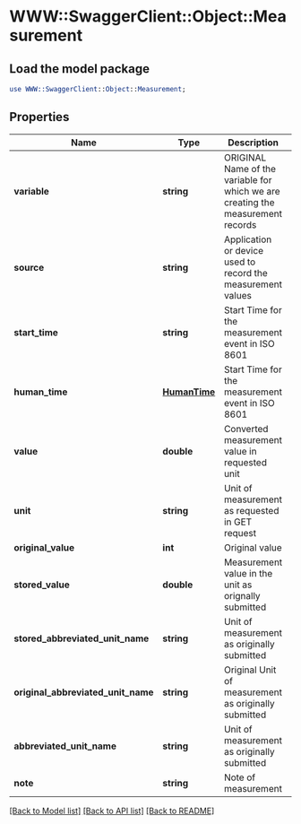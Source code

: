 # WWW::SwaggerClient::Object::Measurement

## Load the model package
```perl
use WWW::SwaggerClient::Object::Measurement;
```

## Properties
Name | Type | Description | Notes
------------ | ------------- | ------------- | -------------
**variable** | **string** | ORIGINAL Name of the variable for which we are creating the measurement records | 
**source** | **string** | Application or device used to record the measurement values | 
**start_time** | **string** | Start Time for the measurement event in ISO 8601 | 
**human_time** | [**HumanTime**](HumanTime.md) | Start Time for the measurement event in ISO 8601 | [optional] 
**value** | **double** | Converted measurement value in requested unit | 
**unit** | **string** | Unit of measurement as requested in GET request | 
**original_value** | **int** | Original value | [optional] 
**stored_value** | **double** | Measurement value in the unit as orignally submitted | [optional] 
**stored_abbreviated_unit_name** | **string** | Unit of measurement as originally submitted | [optional] 
**original_abbreviated_unit_name** | **string** | Original Unit of measurement as originally submitted | [optional] 
**abbreviated_unit_name** | **string** | Unit of measurement as originally submitted | [optional] 
**note** | **string** | Note of measurement | [optional] 

[[Back to Model list]](../README.md#documentation-for-models) [[Back to API list]](../README.md#documentation-for-api-endpoints) [[Back to README]](../README.md)


